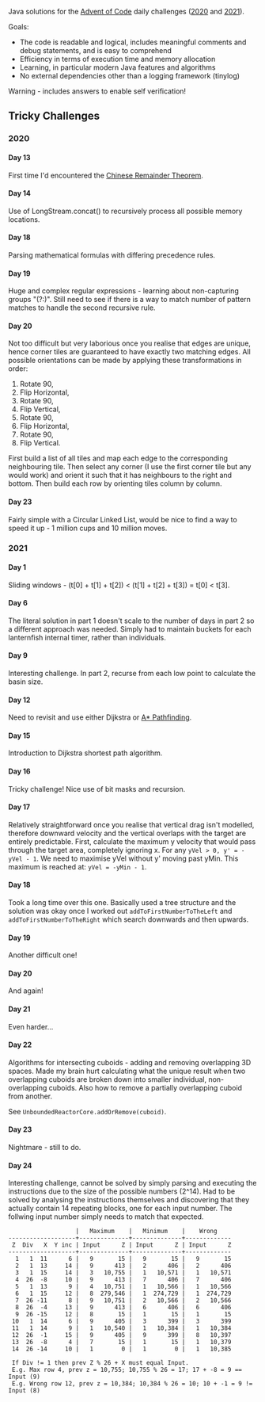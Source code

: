 Java solutions for the [Advent of Code](https://adventofcode.com/) daily challenges
([2020](https://adventofcode.com/2020/) and [2021](https://adventofcode.com/2021)).

Goals:

* The code is readable and logical, includes meaningful comments and debug statements, and is easy to comprehend
* Efficiency in terms of execution time and memory allocation
* Learning, in particular modern Java features and algorithms
* No external dependencies other than a logging framework (tinylog)

Warning - includes answers to enable self verification!

## Tricky Challenges

### 2020

#### Day 13

First time I'd encountered the [Chinese Remainder Theorem](https://en.wikipedia.org/wiki/Chinese_remainder_theorem).

#### Day 14

Use of LongStream.concat() to recursively process all possible memory locations.

#### Day 18

Parsing mathematical formulas with differing precedence rules.

#### Day 19

Huge and complex regular expressions - learning about non-capturing groups "(?:)". Still need to see
if there is a way to match number of pattern matches to handle the second recursive rule.

#### Day 20

Not too difficult but very laborious once you realise that edges are unique, hence corner tiles are
guaranteed to have exactly two matching edges. All possible orientations can be made by applying
these transformations in order:

1. Rotate 90,
1. Flip Horizontal,
1. Rotate 90,
1. Flip Vertical,
1. Rotate 90,
1. Flip Horizontal,
1. Rotate 90,
1. Flip Vertical.

First build a list of all tiles and map each edge to the corresponding neighbouring tile. Then
select any corner (I use the first corner tile but any would work) and orient it such that it has
neighbours to the right and bottom. Then build each row by orienting tiles column by column.

#### Day 23

Fairly simple with a Circular Linked List, would be nice to find a way to speed it up - 1 million
cups and 10 million moves.

### 2021

#### Day 1

Sliding windows - (t[0] + t[1] + t[2]) < (t[1] + t[2] + t[3]) = t[0] < t[3].

#### Day 6

The literal solution in part 1 doesn't scale to the number of days in part 2 so a different approach
was needed. Simply had to maintain buckets for each lanternfish internal timer, rather than
individuals.

#### Day 9

Interesting challenge. In part 2, recurse from each low point to calculate the basin size.

#### Day 12

Need to revisit and use either Dijkstra or [A* Pathfinding](https://www.baeldung.com/java-a-star-pathfinding).

#### Day 15

Introduction to Dijkstra shortest path algorithm.

#### Day 16

Tricky challenge! Nice use of bit masks and recursion.

#### Day 17

Relatively straightforward once you realise that vertical drag isn't modelled, therefore downward
velocity and the vertical overlaps with the target are entirely predictable. First, calculate the
maximum y velocity that would pass through the target area, completely ignoring x. For any
`yVel > 0, y' = -yVel - 1`. We need to maximise yVel without y' moving past yMin. This maximum is
reached at: `yVel = -yMin - 1`.

#### Day 18

Took a long time over this one. Basically used a tree structure and the solution was okay once I
worked out `addToFirstNumberToTheLeft` and `addToFirstNumberToTheRight` which search downwards and then
upwards.

#### Day 19

Another difficult one!


#### Day 20

And again!

#### Day 21

Even harder...

#### Day 22

Algorithms for intersecting cuboids - adding and removing overlapping 3D spaces. Made my brain hurt
calculating what the unique result when two overlapping cuboids are broken down into smaller
individual, non-overlapping cuboids. Also how to remove a partially overlapping cuboid from another.

See `UnboundedReactorCore.addOrRemove(cuboid)`.

#### Day 23

Nightmare - still to do.

#### Day 24

Interesting challenge, cannot be solved by simply parsing and executing the instructions due to the
size of the possible numbers (2^14). Had to be solved by analysing the instructions themselves and
discovering that they actually contain 14 repeating blocks, one for each input number. The follwing
input number simply needs to match that expected.

```
                   |   Maximum    |   Minimum    |    Wrong
-------------------+--------------+--------------+-------------
 Z  Div   X  Y inc | Input      Z | Input      Z | Input      Z
-------------------+--------------+--------------+-------------
  1   1  11      6 |   9       15 |   9       15 |   9       15
  2   1  13     14 |   9      413 |   2      406 |   2      406
  3   1  15     14 |   3   10,755 |   1   10,571 |   1   10,571
  4  26  -8     10 |   9      413 |   7      406 |   7      406
  5   1  13      9 |   4   10,751 |   1   10,566 |   1   10,566
  6   1  15     12 |   8  279,546 |   1  274,729 |   1  274,729
  7  26 -11      8 |   9   10,751 |   2   10,566 |   2   10,566
  8  26  -4     13 |   9      413 |   6      406 |   6      406
  9  26 -15     12 |   8       15 |   1       15 |   1       15
 10   1  14      6 |   9      405 |   3      399 |   3      399
 11   1  14      9 |   1   10,540 |   1   10,384 |   1   10,384
 12  26  -1     15 |   9      405 |   9      399 |   8   10,397
 13  26  -8      4 |   7       15 |   1       15 |   1   10,379
 14  26 -14     10 |   1        0 |   1        0 |   1   10,385

 If Div != 1 then prev Z % 26 + X must equal Input.
 E.g. Max row 4, prev z = 10,755; 10,755 % 26 = 17; 17 + -8 = 9 == Input (9)
 E.g. Wrong row 12, prev z = 10,384; 10,384 % 26 = 10; 10 + -1 = 9 != Input (8)
```

